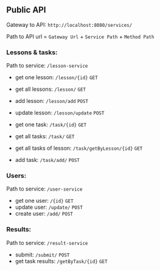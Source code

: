 ## Public API
Gateway to API:
`http://localhost:8080/services/`

Path to API url = `Gateway Url` + `Service Path` + `Method Path`

### Lessons & tasks:
Path to service: `/lesson-service`

* get one lesson: `/lesson/{id}` `GET`
* get all lessons: `/lesson/` `GET`
* add lesson: `/lesson/add` `POST`
* update lesson: `/lesson/update` `POST`

* get one task: `/task/{id}` `GET`
* get all tasks: `/task/` `GET`
* get all tasks of lesson: `/task/getByLesson/{id}` `GET`
* add task: `/task/add/` `POST`

### Users:
Path to service: `/user-service`

* get one user: `/{id}` `GET`
* update user: `/update/` `POST`
* create user: `/add/` `POST`

### Results:
Path to service: `/result-service`

* submit: `/submit/` `POST`
* get task results: `/getByTask/{id}` `GET`